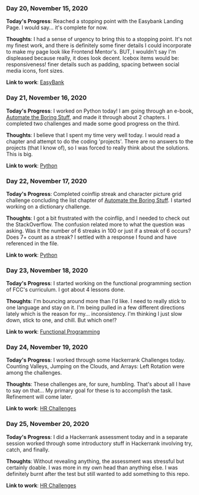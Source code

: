 ### Day 20, November 15, 2020

**Today's Progress**: Reached a stopping point with the Easybank Landing Page. I would say... it's complete for now.

**Thoughts**: I had a sense of urgency to bring this to a stopping point. It's not my finest work, and there is definitely some finer details I could incorporate to make my page look like Frontend Mentor's. BUT, I wouldn't say I'm displeased because really, it does look decent. Icebox items would be: responsiveness! finer details such as padding, spacing between social media icons, font sizes.

**Link to work**: [EasyBank](https://github.com/jdemarc/easybank-landing)

### Day 21, November 16, 2020

**Today's Progress**: I worked on Python today! I am going through an e-book, [Automate the Boring Stuff](https://automatetheboringstuff.com/), and made it through about 2 chapters. I completed two challenges and made some good progress on the third.

**Thoughts**: I believe that I spent my time very well today. I would read a chapter and attempt to do the coding 'projects'. There are no answers to the projects (that I know of), so I was forced to really think about the solutions. This is big.

**Link to work**: [Python](https://github.com/jdemarc/100-days-of-code/tree/main/py-atbs)

### Day 22, November 17, 2020

**Today's Progress**: Completed coinflip streak and character picture grid challenge concluding the list chapter of [Automate the Boring Stuff](https://automatetheboringstuff.com/). I started working on a dictionary challenge.

**Thoughts**: I got a bit frustrated with the coinflip, and I needed to check out the StackOverflow. The confusion related more to what the question was asking. Was it the number of 6 streaks in 100 or just if a streak of 6 occurs? Does 7+ count as a streak? I settled with a response I found and have referenced in the file.

**Link to work**: [Python](https://github.com/jdemarc/100-days-of-code/tree/main/py-atbs)

### Day 23, November 18, 2020

**Today's Progress**: I started working on the functional programming section of FCC's curriculum. I got about 4 lessons done.

**Thoughts**: I'm bouncing around more than I'd like. I need to really stick to one language and stay on it. I'm being pulled in a few different directions lately which is the reason for my... inconsistency. I'm thinking I just slow down, stick to one, and chill. But which one!?

**Link to work**: [Functional Programming](https://github.com/jdemarc/100-days-of-code/tree/main/fun-prog/lessons)

### Day 24, November 19, 2020

**Today's Progress**: I worked through some Hackerrank Challenges today. Counting Valleys, Jumping on the Clouds, and Arrays: Left Rotation were among the challenges.

**Thoughts**: These challenges are, for sure, humbling. That's about all I have to say on that... My primary goal for these is to accomplish the task. Refinement will come later.

**Link to work**: [HR Challenges](https://github.com/jdemarc/100-days-of-code/tree/main/hackerrank)

### Day 25, November 20, 2020

**Today's Progress**: I did a Hackerrank assessment today and in a separate session worked through some introductory stuff in Hackerrank involving try, catch, and finally.

**Thoughts**: Without revealing anything, the assessment was stressful but certainly doable. I was more in my own head than anything else. I was definitely burnt after the test but still wanted to add something to this repo.

**Link to work**: [HR Challenges](https://github.com/jdemarc/100-days-of-code/tree/main/hackerrank)